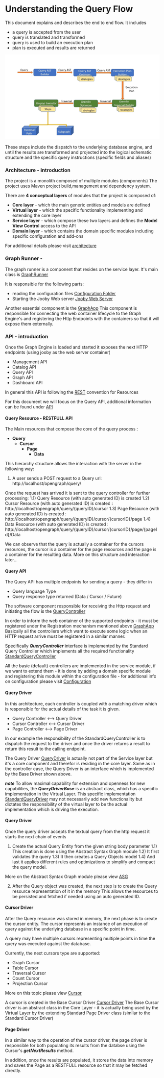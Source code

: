 # Understanding the Query Flow 

This document explains and describes the end to end flow. It includes 
- a query is accepted from the user  
- query is translated and transformed 
- query is used to build an execution plan 
- plan is executed and results are returned 

![](../img/AsgToQuery.jpeg)

These steps include the dispatch to the underlying database engine, and until the results are transformed and projected into the logical schematic 
structure and the specific query instructions (specific fields and aliases)

### Architecture - introduction

The project is a monolith composed of multiple modules (components)
The project uses Maven project build,management and dependency system.

There are **4 conceptual layers** of modules that the project is composed of:
- **Core layer** - which the main generic entities and models are defined
- **Virtual layer** - which the specific functionality implementing and extending the core layer
- **Service layer** - which compose these two layers and defines the **Model View Control** access to the API
- **Domain layer** -  which contains the domain specific modules including specific configuration and add-ons

For additional details please visit [architecture](../Architecture.md)

### Graph Runner - 

The graph runner is a component that resides on the service layer. It's main class is [GraphRunner](../../../opengraph-services/src/main/java/org/opensearch/graph/services/GraphRunner.java) 

It is responsible for the following parts:

 - reading the configuration files [Configuration Folder](../../../opengraph-services/src/test/conf) 
 - Starting the Jooby Web server [Jooby Web Server](https://github.com/jooby-project/jooby)

Another essential component is the [GraphApp](../../../opengraph-services/src/main/java/org/opensearch/graph/services/GraphApp.java)
This component is responsible for connecting the web container lifecycle to the Graph Engine's and registering the Http Endpoints
with the containers so that it will expose them externally.

### API - introduction

Once the Graph Engine is loaded and started it exposes the next HTTP endpoints (using jooby as the web server container)

 - Management API
 - Catalog API
 - Query API
 - Graph API
 - Dashboard API

In general this API is following the [REST](https://en.wikipedia.org/wiki/Representational_state_transfer) convention for Resources

For this document we will focus on the Query API, additional information can be found under [API](Api.md)

#### Query Resource - RESTFULL API

The Main resources that compose the core of the query process :

 - **Query**
   - **Cursor**
     - **Page**
       - **Data**

 This hierarchy structure allows the interaction with the server in the following way:
 
 1) A user sends a POST request to a Query url: http://localhost/opengraph/query/

  Once the request has arrived it is sent to the query controller for further processing:
    1.1) Query Resource (with auto generated ID) is created
    1.2) Cursor Resource (with auto generated ID) is created : http://localhost/opengraph/query/{queryID}/cursor
    1.3) Page Resource (with auto generated ID) is created : http://localhost/opengraph/query/{queryID}/cursor/{cursorID}/page
    1.4) Data Resource (with auto generated ID) is created : http://localhost/opengraph/query/{queryID}/cursor/{cursorID}/page/{pageId}/Data

We can observe that the query is actually a container for the cursors resources, the cursor is a container for the page resources and the page is a container for the resulting data.
More on this structure and interaction later...
 
#### Query API
The Query API has multiple endpoints for sending a query - they differ in
 - Query language Type
 - Query response type returned (Data / Cursor / Future)

The software component responsible for receiving the Http request and initiating the flow is the [QueryController](../../../opengraph-services/src/main/java/org/opensearch/graph/services/controllers/QueryController.java)

In order to inform the web container of the supported endpoints - it must be registered under the Registration mechanism mentioned above [GraphApp](../../../opengraph-services/src/main/java/org/opensearch/graph/services/GraphApp.java)
Basically all the controllers which want to execute some logic when an HTTP request arrive must be registered in a similar manner. 

Specifically **_QueryController_** interface is implemented by the Standard Query Controller which implements all the required functionality [StandardQueryController](../../../opengraph-services/src/main/java/org/opensearch/graph/services/controllers/StandardQueryController.java) 

All the basic (default) controllers are implemented in the service module, if we want to extend them - it is done by adding a domain specific module and
registering this module within the configuration file - for additional info on configuration please visit [Configuration](Configuration.md)

#### Query Driver
In this architecture, each controller is coupled with a matching driver which is responsible for the actual details of the task it is given.

  - Query Controller <--> Query Driver
  - Cursor Controller <--> Cursor Driver
  - Page Controller <--> Page Driver

In our example the responsibility of the StandardQueryController is to dispatch the request to the driver and once the driver returns a result to return this result to the calling endpoint.

The Query Driver [QueryDriver](../../../opengraph-core/src/main/java/org/opensearch/graph/dispatcher/driver/QueryDriverBase.java) is actually not part of the Service layer but it's a core component and therefor is residing in the core layer.
Same as in the controller case, the Query Driver is an interface which is implemented by the Base Driver shown above.

**_note_** 
To allow maximal capability for extension and openness for new capabilities, the **_QueryDriverBase_** is an abstract class, which has a specific implementation in the Virtual Layer.
This specific implementation [StandardQueryDriver](../../../virtualize/virtual-core/src/main/java/org/opensearch/graph/core/driver/StandardQueryDriver.java) may not necessarily add new functionality but dictates the responsibility of
the virtual layer to be the actual implementation which is driving the execution.


#### Query Driver 

Once the query driver accepts the textual query from the http request it starts the next chain of events

1) Create the actual Query Entity from the given string body parameter
  1.1) This creation is done using the Abstract Syntax Graph module
  1.2) It first validates the query
  1.3) It then creates a Query Objects model
  1.4) And last it applies different rules and optimizations to simplify and compact the query model.
 
  More on the Abstract Syntax Graph module please view [ASG](ASG-AbstractSyntaxGraph.md)

2) After the Query object was created, the next step is to create the Query resource representation of it in the memory
   This allows the resources to be persisted and fetched if needed using an auto generated ID. 

#### Cursor Driver

After the Query resource was stored in memory, the next phase is to create the cursor entity.
The cursor represents an instance of an execution of query against the underlying database in a specific point in time.

A query may have multiple cursors representing multiple points in time the query was executed against the database.

Currently, the next cursors type are supported: 
 
 - Graph Cursor
 - Table Cursor
 - Traversal Cursor
 - Count Cursor
 - Projection Cursor

More on this topic please view [Cursor](Cursor.md)

A cursor is created in the Base Cursor Driver [Cursor Driver](../../../opengraph-core/src/main/java/org/opensearch/graph/dispatcher/driver/QueryDriverBase.java)
The Base Cursor driver is an abstract class in the Core Layer - it is actually being used by the Virtual Layer by the extending Standard Page Driver class (similar to the Standard Cursor Driver)

#### Page Driver

In a similar way to the operation of the cursor driver, the page driver is responsible for both populating its results from the databse using
the Cursor's _**getNextResults**_ method.

In addition, once the results are populated, it stores the data into memory and saves the Page as a RESTFULL resource so that it may be fetched directly.


